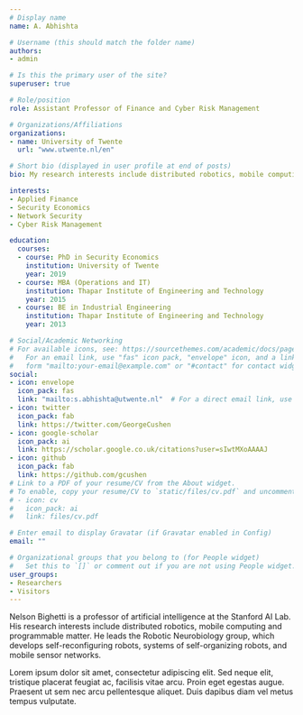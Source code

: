 ```yaml
---
# Display name
name: A. Abhishta

# Username (this should match the folder name)
authors:
- admin

# Is this the primary user of the site?
superuser: true

# Role/position
role: Assistant Professor of Finance and Cyber Risk Management

# Organizations/Affiliations
organizations:
- name: University of Twente
  url: "www.utwente.nl/en"

# Short bio (displayed in user profile at end of posts)
bio: My research interests include distributed robotics, mobile computing and programmable matter.

interests:
- Applied Finance 
- Security Economics
- Network Security
- Cyber Risk Management

education:
  courses:
  - course: PhD in Security Economics
    institution: University of Twente
    year: 2019
  - course: MBA (Operations and IT)
    institution: Thapar Institute of Engineering and Technology
    year: 2015
  - course: BE in Industrial Engineering
    institution: Thapar Institute of Engineering and Technology
    year: 2013

# Social/Academic Networking
# For available icons, see: https://sourcethemes.com/academic/docs/page-builder/#icons
#   For an email link, use "fas" icon pack, "envelope" icon, and a link in the
#   form "mailto:your-email@example.com" or "#contact" for contact widget.
social:
- icon: envelope
  icon_pack: fas
  link: "mailto:s.abhishta@utwente.nl"  # For a direct email link, use "mailto:test@example.org".
- icon: twitter
  icon_pack: fab
  link: https://twitter.com/GeorgeCushen
- icon: google-scholar
  icon_pack: ai
  link: https://scholar.google.co.uk/citations?user=sIwtMXoAAAAJ
- icon: github
  icon_pack: fab
  link: https://github.com/gcushen
# Link to a PDF of your resume/CV from the About widget.
# To enable, copy your resume/CV to `static/files/cv.pdf` and uncomment the lines below.
# - icon: cv
#   icon_pack: ai
#   link: files/cv.pdf

# Enter email to display Gravatar (if Gravatar enabled in Config)
email: ""

# Organizational groups that you belong to (for People widget)
#   Set this to `[]` or comment out if you are not using People widget.
user_groups:
- Researchers
- Visitors
---
```


Nelson Bighetti is a professor of artificial intelligence at the Stanford AI Lab. His research interests include distributed robotics, mobile computing and programmable matter. He leads the Robotic Neurobiology group, which develops self-reconfiguring robots, systems of self-organizing robots, and mobile sensor networks.

Lorem ipsum dolor sit amet, consectetur adipiscing elit. Sed neque elit, tristique placerat feugiat ac, facilisis vitae arcu. Proin eget egestas augue. Praesent ut sem nec arcu pellentesque aliquet. Duis dapibus diam vel metus tempus vulputate.
